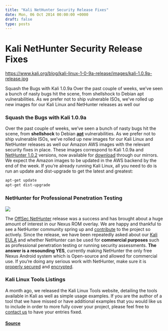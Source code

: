 ```yaml
---
title: "Kali NetHunter Security Release Fixes"
date: Mon, 06 Oct 2014 00:00:00 +0000
draft: false
type: posts
---
```

# Kali NetHunter Security Release Fixes

https://www.kali.org/blog/kali-linux-1-0-9a-release/images/kali-1.0.9a-release.jpg



Squash the Bugs with Kali 1.0.9a Over the past couple of weeks, we&rsquo;ve seen a bunch of nasty bugs hit the scene, from shellshock to Debian apt vulnerabilities. As we prefer not to ship vulnerable ISOs, we&rsquo;ve rolled up new images for our Kali Linux and NetHunter releases as well our

### Squash the Bugs with Kali 1.0.9a

Over the past couple of weeks, we’ve seen a bunch of nasty bugs hit the scene, from **shellshock** to Debian **[apt](https://www.debian.org/security/2014/dsa-3025)** vulnerabilities. As we prefer not to ship vulnerable ISOs, we’ve rolled up new images for our Kali Linux and NetHunter releases as well our Amazon AWS images with the relevant security fixes in place. These images correspond to Kali 1.0.9a and [NetHunter 1.0.2](https://www.offsec.com/offsec/kali-nexus-nethunter-1-0-2/) versions, now available for [download](https://www.kali.org/get-kali/) through our mirrors. We expect the Amazon images to be updated in the AWS backend by the end of the week. If you’re already running Kali Linux, all you need to do is run an update and dist-upgrade to get the latest and greatest:

```sh
apt-get update
apt-get dist-upgrade
```

### NetHunter for Professional Penetration Testing

[![](https://www.kali.org/blog/kali-linux-1-0-9a-release/images/nethunter-demo-homescreen-thumb.png)](https://www.kali.org/blog/kali-linux-1-0-9a-release/images/nethunter-demo-homescreen-thumb.png)

The [OffSec NetHunter](https://www.kali.org/kali-nethunter/) release was a success and has brought about a huge amount of interest in our Nexus ROM overlay. We are happy and thankful to see a NetHunter community spring up and [contribute](https://www.kali.org/docs/community/contribute/) to the project so actively. Since the release, we have been repeatedly asked about our [Kali EULA](https://www.kali.org/docs/policy/eula/EULA.txt) and whether NetHunter can be used for **commercial purposes** such as professional penetration testing or running security assessments. **The answer is a resounding YES**, currently making NetHunter the only free Nexus Android system which is Open-source and allowed for commercial use. If you’re doing any serious work with NetHunter, make sure it is [properly secured](https://forums.kali.org/showthread.php?23022-Securing-your-NetHunter-Device) and [encrypted](https://forums.kali.org/showthread.php?22901-NetHunter-Disk-Encryption).

### Kali Linux Tools Listings

A month ago, we released the Kali Linux Tools website, detailing the tools available in Kali as well as simple usage examples. If you are the author of a tool that we have missed or have additional examples that you would like us to include in order to more fully cover your project, please feel free to [contact us](https://www.kali.org/contact/) to have your entries fixed.

#### [Source](https://www.kali.org/blog/kali-linux-1-0-9a-release/)

